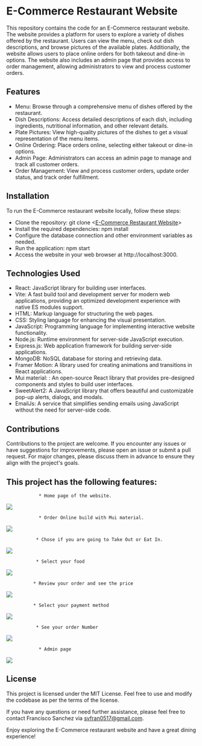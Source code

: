 # E-Commerce Restaurant Website

This repository contains the code for an E-Commerce restaurant website. The website provides a platform for users to explore a variety of dishes offered by the restaurant. Users can view the menu, check out dish descriptions, and browse pictures of the available plates. Additionally, the website allows users to place online orders for both takeout and dine-in options. The website also includes an admin page that provides access to order management, allowing administrators to view and process customer orders.

## Features

- Menu: Browse through a comprehensive menu of dishes offered by the restaurant.
- Dish Descriptions: Access detailed descriptions of each dish, including ingredients, nutritional information, and other relevant details.
- Plate Pictures: View high-quality pictures of the dishes to get a visual representation of the menu items.
- Online Ordering: Place orders online, selecting either takeout or dine-in options.
- Admin Page: Administrators can access an admin page to manage and track all customer orders.
- Order Management: View and process customer orders, update order status, and track order fulfillment.

## Installation

To run the E-Commerce restaurant website locally, follow these steps:

- Clone the repository: git clone <[E-Commerce Restaurant Website](https://github.com/MXCAZ/tacosLosPanchosExample)>
- Install the required dependencies: npm install
- Configure the database connection and other environment variables as needed.
- Run the application: npm start
- Access the website in your web browser at http://localhost:3000.

## Technologies Used

- React: JavaScript library for building user interfaces.
- Vite: A fast build tool and development server for modern web applications, providing an optimized development experience with native ES modules support.
- HTML: Markup language for structuring the web pages.
- CSS: Styling language for enhancing the visual presentation.
- JavaScript: Programming language for implementing interactive website functionality.
- Node.js: Runtime environment for server-side JavaScript execution.
- Express.js: Web application framework for building server-side applications.
- MongoDB: NoSQL database for storing and retrieving data.
- Framer Motion: A library used for creating animations and transitions in React applications.
- Mui material: : An open-source React library that provides pre-designed components and styles to build user interfaces.
- SweetAlert2: A JavaScript library that offers beautiful and customizable pop-up alerts, dialogs, and modals.
- EmailJs: A service that simplifies sending emails using JavaScript without the need for server-side code.

## Contributions

Contributions to the project are welcome. If you encounter any issues or have suggestions for improvements, please open an issue or submit a pull request. For major changes, please discuss them in advance to ensure they align with the project's goals.

## This project has the following features:

                * Home page of the website.

![](assets/images/homePage.png)

                * Order Online build with Mui material.

![](assets/images/Order%20Online.png)

               * Chose if you are going to Take Out or Eat In.

![](assets/images/eatIn.png)

               * Select your food

![](assets/images/selectFood.png)

              * Review your order and see the price

![](assets/images/reviewOrder.png)

              * Select your payment method

![](assets/images/selectPayment.png)

               * See your order Number

![](assets/images/orderNumber.png)

                * Admin page

![](assets/images/admin.png)

## License

This project is licensed under the MIT License. Feel free to use and modify the codebase as per the terms of the license.

If you have any questions or need further assistance, please feel free to contact Francisco Sanchez via svfran0517@gmail.com.

Enjoy exploring the E-Commerce restaurant website and have a great dining experience!
